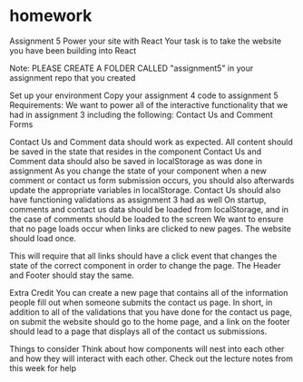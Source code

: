 # homework

Assignment 5
Power your site with React
Your task is to take the website you have been building into React

Note: PLEASE CREATE A FOLDER CALLED "assignment5" in your assignment repo that you created

Set up your environment
Copy your assignment 4 code to assignment 5
Requirements:
We want to power all of the interactive functionality that we had in assignment 3 including the following: Contact Us and Comment Forms

Contact Us and Comment data should work as expected. All content should be saved in the state that resides in the component
Contact Us and Comment data should also be saved in localStorage as was done in assignment
As you change the state of your component when a new comment or contact us form submission occurs, you should also afterwards update the appropriate variables in localStorage.
Contact Us should also have functioning validations as assignment 3 had as well
On startup, comments and contact us data should be loaded from localStorage, and in the case of comments should be loaded to the screen
We want to ensure that no page loads occur when links are clicked to new pages. The website should load once.

This will require that all links should have a click event that changes the state of the correct component in order to change the page. The Header and Footer should stay the same.

Extra Credit 
You can create a new page that contains all of the information people fill out when someone submits the contact us page. In short, in addition to all of the validations that you have done for the contact us page, on submit the website should go to the home page, and a link on the footer should lead to a page that displays all of the contact us submissions.

Things to consider
Think about how components will nest into each other and how they will interact with each other. Check out the lecture notes from this week for help
